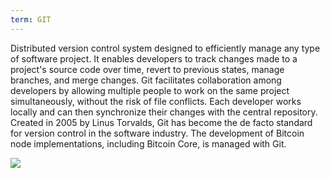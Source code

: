 ```yaml
---
term: GIT
---
```


Distributed version control system designed to efficiently manage any type of software project. It enables developers to track changes made to a project's source code over time, revert to previous states, manage branches, and merge changes. Git facilitates collaboration among developers by allowing multiple people to work on the same project simultaneously, without the risk of file conflicts. Each developer works locally and can then synchronize their changes with the central repository. Created in 2005 by Linus Torvalds, Git has become the de facto standard for version control in the software industry. The development of Bitcoin node implementations, including Bitcoin Core, is managed with Git.

![](../../dictionnaire/assets/47.png)